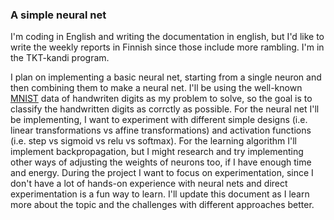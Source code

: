 ### A simple neural net

I'm coding in English and writing the documentation in english, but I'd like to write the weekly reports in Finnish since those include more rambling. I'm in the TKT-kandi program.

I plan on implementing a basic neural net, starting from a single neuron and then combining them to make a neural net. I'll be using the well-known [MNIST](http://yann.lecun.com/exdb/mnist/) data of handwriten digits as my problem to solve, so the goal is to classify the handwritten digits as corrctly as possible. For the neural net I'll be implementing, I want to experiment with different simple designs (i.e. linear transformations vs affine transformations) and activation functions (i.e. step vs sigmoid vs relu vs softmax). For the learning algorithm I'll implement backpropagation, but I might research and try implementing other ways of adjusting the weights of neurons too, if I have enough time and energy. During the project I want to focus on experimentation, since I don't have a lot of hands-on experience with neural nets and direct experimentation is a fun way to learn. I'll update this document as I learn more about the topic and the challenges with different approaches better.
